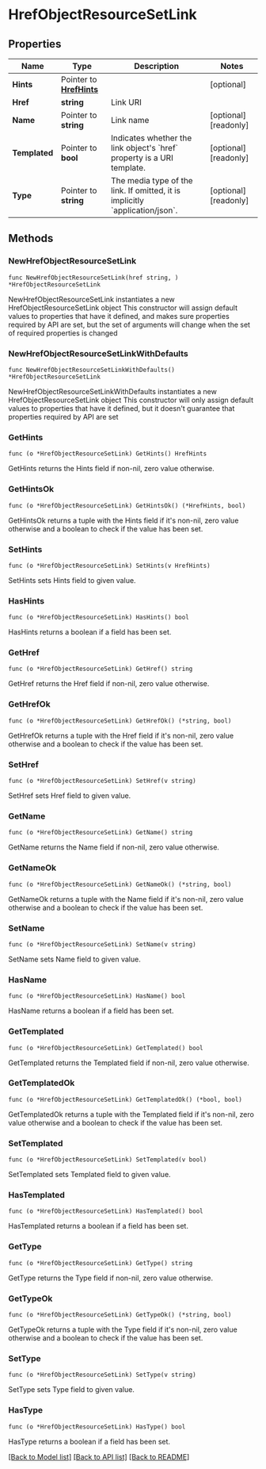 # HrefObjectResourceSetLink

## Properties

Name | Type | Description | Notes
------------ | ------------- | ------------- | -------------
**Hints** | Pointer to [**HrefHints**](HrefHints.md) |  | [optional] 
**Href** | **string** | Link URI | 
**Name** | Pointer to **string** | Link name | [optional] [readonly] 
**Templated** | Pointer to **bool** | Indicates whether the link object&#39;s &#x60;href&#x60; property is a URI template. | [optional] [readonly] 
**Type** | Pointer to **string** | The media type of the link. If omitted, it is implicitly &#x60;application/json&#x60;. | [optional] [readonly] 

## Methods

### NewHrefObjectResourceSetLink

`func NewHrefObjectResourceSetLink(href string, ) *HrefObjectResourceSetLink`

NewHrefObjectResourceSetLink instantiates a new HrefObjectResourceSetLink object
This constructor will assign default values to properties that have it defined,
and makes sure properties required by API are set, but the set of arguments
will change when the set of required properties is changed

### NewHrefObjectResourceSetLinkWithDefaults

`func NewHrefObjectResourceSetLinkWithDefaults() *HrefObjectResourceSetLink`

NewHrefObjectResourceSetLinkWithDefaults instantiates a new HrefObjectResourceSetLink object
This constructor will only assign default values to properties that have it defined,
but it doesn't guarantee that properties required by API are set

### GetHints

`func (o *HrefObjectResourceSetLink) GetHints() HrefHints`

GetHints returns the Hints field if non-nil, zero value otherwise.

### GetHintsOk

`func (o *HrefObjectResourceSetLink) GetHintsOk() (*HrefHints, bool)`

GetHintsOk returns a tuple with the Hints field if it's non-nil, zero value otherwise
and a boolean to check if the value has been set.

### SetHints

`func (o *HrefObjectResourceSetLink) SetHints(v HrefHints)`

SetHints sets Hints field to given value.

### HasHints

`func (o *HrefObjectResourceSetLink) HasHints() bool`

HasHints returns a boolean if a field has been set.

### GetHref

`func (o *HrefObjectResourceSetLink) GetHref() string`

GetHref returns the Href field if non-nil, zero value otherwise.

### GetHrefOk

`func (o *HrefObjectResourceSetLink) GetHrefOk() (*string, bool)`

GetHrefOk returns a tuple with the Href field if it's non-nil, zero value otherwise
and a boolean to check if the value has been set.

### SetHref

`func (o *HrefObjectResourceSetLink) SetHref(v string)`

SetHref sets Href field to given value.


### GetName

`func (o *HrefObjectResourceSetLink) GetName() string`

GetName returns the Name field if non-nil, zero value otherwise.

### GetNameOk

`func (o *HrefObjectResourceSetLink) GetNameOk() (*string, bool)`

GetNameOk returns a tuple with the Name field if it's non-nil, zero value otherwise
and a boolean to check if the value has been set.

### SetName

`func (o *HrefObjectResourceSetLink) SetName(v string)`

SetName sets Name field to given value.

### HasName

`func (o *HrefObjectResourceSetLink) HasName() bool`

HasName returns a boolean if a field has been set.

### GetTemplated

`func (o *HrefObjectResourceSetLink) GetTemplated() bool`

GetTemplated returns the Templated field if non-nil, zero value otherwise.

### GetTemplatedOk

`func (o *HrefObjectResourceSetLink) GetTemplatedOk() (*bool, bool)`

GetTemplatedOk returns a tuple with the Templated field if it's non-nil, zero value otherwise
and a boolean to check if the value has been set.

### SetTemplated

`func (o *HrefObjectResourceSetLink) SetTemplated(v bool)`

SetTemplated sets Templated field to given value.

### HasTemplated

`func (o *HrefObjectResourceSetLink) HasTemplated() bool`

HasTemplated returns a boolean if a field has been set.

### GetType

`func (o *HrefObjectResourceSetLink) GetType() string`

GetType returns the Type field if non-nil, zero value otherwise.

### GetTypeOk

`func (o *HrefObjectResourceSetLink) GetTypeOk() (*string, bool)`

GetTypeOk returns a tuple with the Type field if it's non-nil, zero value otherwise
and a boolean to check if the value has been set.

### SetType

`func (o *HrefObjectResourceSetLink) SetType(v string)`

SetType sets Type field to given value.

### HasType

`func (o *HrefObjectResourceSetLink) HasType() bool`

HasType returns a boolean if a field has been set.


[[Back to Model list]](../README.md#documentation-for-models) [[Back to API list]](../README.md#documentation-for-api-endpoints) [[Back to README]](../README.md)


